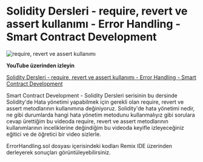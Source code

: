 # Solidity Dersleri - require, revert ve assert kullanımı - Error Handling - Smart Contract Development

![require, revert ve assert kullanımı]([https://github.com/erelcolak/solidity-tutorials/assets/13097272/80279c18-c041-4027-8e0c-20f5b0891b2f](https://github.com/erelcolak/solidity-tutorials/assets/13097272/94d8fe98-c25e-4ff8-994f-b4bbd4906203))

**YouTube üzerinden izleyin**

[Solidity Dersleri - require, revert ve assert kullanımı - Error Handling - Smart Contract Development](https://www.youtube.com/watch?v=gz9mvGTZz5Q)

Smart Contract Development - Solidity Dersleri serisinin bu dersinde Solidity'de Hata yönetimi yapabilmek için gerekli olan require, revert ve assert metodlarının kullanımına değiniyoruz. Solidity'de hata yönetimi nedir, ne gibi durumlarda hangi hata yönetim metodunu kullanmalıyız gibi sorulara cevap ürettiğim bu videoda require, revert ve assert metodlarının kullanımlarının inceliklerine değindiğim bu videoda keyifle izleyeceğiniz eğitici ve de öğretici bir video sizlerle.

ErrorHandling.sol dosyası içerisindeki kodları Remix IDE üzerinden derleyerek sonuçları görüntüleyebilirsiniz.
